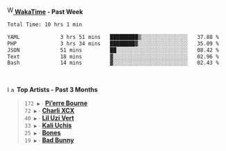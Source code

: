 <img src="https://github.com/dxnter/dxnter/assets/17434202/67b21fa4-d36d-46f9-9dec-f23d976b00ef" alt="WakaTime Logo" width="14" height="18"/><a href="https://wakatime.com/@dxnter" target="_blank"><strong> WakaTime</strong></a><strong> - Past Week</strong>

<!--START_SECTION:waka-->

```txt
Total Time: 10 hrs 1 min

YAML             3 hrs 51 mins   █████████▒░░░░░░░░░░░░░░░   37.88 %
PHP              3 hrs 34 mins   ████████▓░░░░░░░░░░░░░░░░   35.09 %
JSON             51 mins         ██░░░░░░░░░░░░░░░░░░░░░░░   08.42 %
Text             18 mins         ▓░░░░░░░░░░░░░░░░░░░░░░░░   02.96 %
Bash             14 mins         ▓░░░░░░░░░░░░░░░░░░░░░░░░   02.43 %
```

<!--END_SECTION:waka-->

<br/>

<!--START_LASTFM_ARTISTS:{"period": "3month", "rows": 6}-->
<a href="https://last.fm" target="_blank"><img src="https://user-images.githubusercontent.com/17434202/215290617-e793598d-d7c9-428f-9975-156db1ba89cc.svg" alt="Last.fm Logo" width="18" height="13"/></a> **Top Artists - Past 3 Months**

> `172 ▶️` ∙ **[Pi’erre Bourne](https://www.last.fm/music/Pi%E2%80%99erre+Bourne)**<br/>
> `72 ▶️` ∙ **[Charli XCX](https://www.last.fm/music/Charli+XCX)**<br/>
> `40 ▶️` ∙ **[Lil Uzi Vert](https://www.last.fm/music/Lil+Uzi+Vert)**<br/>
> `33 ▶️` ∙ **[Kali Uchis](https://www.last.fm/music/Kali+Uchis)**<br/>
> `25 ▶️` ∙ **[Bones](https://www.last.fm/music/Bones)**<br/>
> `19 ▶️` ∙ **[Bad Bunny](https://www.last.fm/music/Bad+Bunny)**<br/>
<!--END_LASTFM_ARTISTS-->
